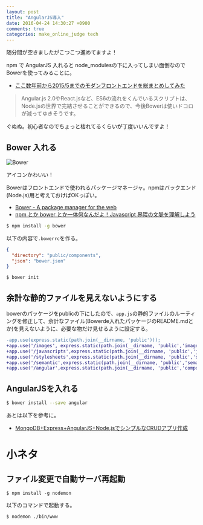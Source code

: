 ```yaml
---
layout: post
title: "AngularJS導入"
date: 2016-04-24 14:30:27 +0900
comments: true
categories: make_online_judge tech
---
```

随分間が空きましたがこつこつ進めてますよ！

npm で AngularJS 入れると node_modulesの下に入ってしまい面倒なのでBowerを使ってみることに。

+ [ここ数年前から2015/5までのモダンフロントエンドを総まとめしてみた](http://qiita.com/okmttdhr/items/1caff5a36c8468779a64)

> Angular.js 2.0やReact.jsなど、ES6の流れをくんでいるスクリプトは、Node.jsの世界で完結させることができるので、今後Bowerは使いドコロが減ってゆきそうです。


ぐぬぬ。初心者なのでちょっと枯れてるくらいが丁度いいんですよ！

## Bower 入れる

![Bower](http://bower.io/img/bower-logo.svg)

アイコンかわいい！

Bowerはフロントエンドで使われるパッケージマネージャ。npmはバックエンド(Node.js)用と考えておけばOKっぽい。

+ [Bower - A package manager for the web](http://bower.io/)
+ [npm とか bower とか一体何なんだよ！Javascript 界隈の文脈を理解しよう](http://qiita.com/megane42/items/2ab6ffd866c3f2fda066)

```sh
$ npm install -g bower
```

以下の内容で`.bowerrc`を作る。
```json
{
  "directory": "public/components",
  "json": "bower.json"
}
```

```sh
$ bower init
```


## 余計な静的ファイルを見えないようにする

bowerのパッケージをpublicの下にしたので、`app.js`の静的ファイルのルーティングを修正して、余計なファイル(Bowerde入れたパッケージのREADME.mdとか)を見えないように、必要な物だけ見せるように設定する。
```diff
-app.use(express.static(path.join(__dirname, 'public')));
+app.use('/images', express.static(path.join(__dirname, 'public','images')));
+app.use('/javascripts',express.static(path.join(__dirname, 'public','javascripts')));
+app.use('/stylesheets',express.static(path.join(__dirname, 'public','stylesheets')));
+app.use('/semantic',express.static(path.join(__dirname, 'public','semantic')));
+app.use('/angular',express.static(path.join(__dirname, 'public','components','angular')));
```

## AngularJSを入れる

```sh
$ bower install --save angular
```

あとは以下を参考に。

+ [MongoDB+Express+AngularJS+Node.jsでシンプルなCRUDアプリ作成](http://qiita.com/naga3/items/e63144e17cb1ab9e03e9)


# 小ネタ

## ファイル変更で自動サーバ再起動

```
$ npm install -g nodemon
```

以下のコマンドで起動する。
```
$ nodemon ./bin/www
```
